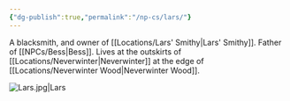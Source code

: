 ```yaml
---
{"dg-publish":true,"permalink":"/np-cs/lars/"}
---
```


A blacksmith, and owner of [[Locations/Lars' Smithy\|Lars' Smithy]]. Father of [[NPCs/Bess\|Bess]]. Lives at the outskirts of [[Locations/Neverwinter\|Neverwinter]] at the edge of [[Locations/Neverwinter Wood\|Neverwinter Wood]].

![Lars.jpg|Lars](/img/user/Assets/Lars.jpg)
